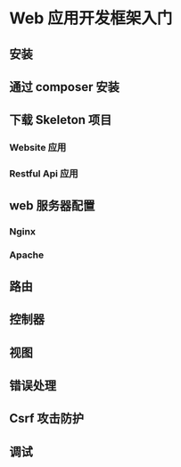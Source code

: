 # Web 应用开发框架入门
## 安装
## 通过 composer 安装

## 下载 Skeleton 项目
### Website 应用
### Restful Api 应用

## web 服务器配置
### Nginx
### Apache

## 路由
## 控制器
## 视图
## 错误处理
## Csrf 攻击防护
## 调试
